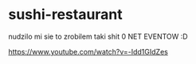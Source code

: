 # sushi-restaurant
nudzilo mi sie to zrobilem taki shit
0 NET EVENTOW :D


https://www.youtube.com/watch?v=-Idd1GIdZes

